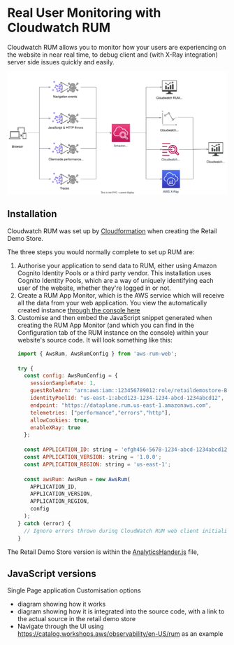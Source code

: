 # Real User Monitoring with Cloudwatch RUM

Cloudwatch RUM allows you to monitor how your users are experiencing on the website in near real time, to debug client and (with X-Ray integration) server side issues quickly and easily. 

![](images/Cloudwatch%20RUM%20-%20How%20it%20works.svg)

## Installation

Cloudwatch RUM was set up by [Cloudformation](../../aws/cloudformation-templates/base/cloudwatch.yaml) when creating the Retail Demo Store.  

The three steps you would normally complete to set up RUM are:
1. Authorise your application to send data to RUM, either using Amazon Cognito Identity Pools or a third party vendor.  This installation uses Cognito Identity Pools, which are a way of uniquely identifying each user of the website, whether they're logged in or not.
2. Create a RUM App Monitor, which is the AWS service which will receive all the data from your web application.  You view the automatically created instance [through the console here](https://console.aws.amazon.com/cloudwatch/home?#rum:dashboard?tab=list)
3. Customise and then embed the JavaScript snippet generated when creating the RUM App Monitor (and which you can find in the Configuration tab of the RUM instance on the console) within your website's source code. It will look something like this: 
    ```javascript
    import { AwsRum, AwsRumConfig } from 'aws-rum-web';

    try {
      const config: AwsRumConfig = {
        sessionSampleRate: 1,
        guestRoleArn: "arn:aws:iam::123456789012:role/retaildemostore-Base-ABC12-CognitoUnAuthorizedRole-ABCDEF123456",
        identityPoolId: "us-east-1:abcd123-1234-1234-abcd-1234abcd12",
        endpoint: "https://dataplane.rum.us-east-1.amazonaws.com",
        telemetries: ["performance","errors","http"],
        allowCookies: true,
        enableXRay: true
      };
    
      const APPLICATION_ID: string = 'efgh456-5678-1234-abcd-1234abcd12';
      const APPLICATION_VERSION: string = '1.0.0';
      const APPLICATION_REGION: string = 'us-east-1';
    
      const awsRum: AwsRum = new AwsRum(
        APPLICATION_ID,
        APPLICATION_VERSION,
        APPLICATION_REGION,
        config
      );
    } catch (error) {
      // Ignore errors thrown during CloudWatch RUM web client initialization
    }
    ```

The Retail Demo Store version is within the [AnalyticsHander.js](../../src/web-ui/src/analytics/AnalyticsHandler.js) file,


## JavaScript versions

Single Page application
Customisation options



* diagram showing how it works
* diagram showing how it is integrated into the source code, with a link to the actual source in the retail demo store
* Navigate through the UI using https://catalog.workshops.aws/observability/en-US/rum as an example

